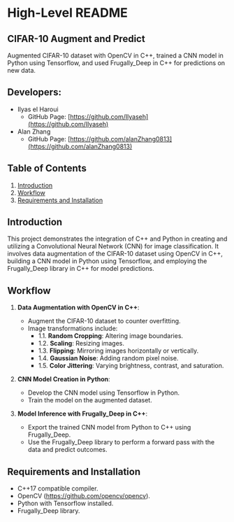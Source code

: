 # High-Level README

## CIFAR-10 Augment and Predict
Augmented CIFAR-10 dataset with OpenCV in C++, trained a CNN model in Python using Tensorflow, and used Frugally_Deep in C++ for predictions on new data.

## Developers:
- Ilyas el Haroui
    - GitHub Page: [https://github.com/Ilyaseh](https://github.com/Ilyaseh)
- Alan Zhang
    - GitHub Page: [https://github.com/alanZhang0813](https://github.com/alanZhang0813)


## Table of Contents
1. [Introduction](#introduction)
2. [Workflow](#workflow)
3. [Requirements and Installation](#requirements-and-installation)

## Introduction <a name="introduction"></a>
This project demonstrates the integration of C++ and Python in creating and utilizing a Convolutional Neural Network (CNN) for image classification.
It involves data augmentation of the CIFAR-10 dataset using OpenCV in C++, building a CNN model in Python using Tensorflow, and employing the Frugally_Deep library in C++ for model predictions.

## Workflow <a name="workflow"></a>
1. **Data Augmentation with OpenCV in C++**:
    - Augment the CIFAR-10 dataset to counter overfitting.
    - Image transformations include:
        - 1.1. **Random Cropping**: Altering image boundaries.
        - 1.2. **Scaling**: Resizing images.
        - 1.3. **Flipping**: Mirroring images horizontally or vertically.
        - 1.4. **Gaussian Noise**: Adding random pixel noise.
        - 1.5. **Color Jittering**: Varying brightness, contrast, and saturation.

2. **CNN Model Creation in Python**:
    - Develop the CNN model using Tensorflow in Python.
    - Train the model on the augmented dataset.

3. **Model Inference with Frugally_Deep in C++**:
    - Export the trained CNN model from Python to C++ using Frugally_Deep.
    - Use the Frugally_Deep library to perform a forward pass with the data and predict outcomes.

## Requirements and Installation <a name="requirements-and-installation"></a>
- C++17 compatible compiler.
- OpenCV (https://github.com/opencv/opencv).
- Python with Tensorflow installed.
- Frugally_Deep library.
